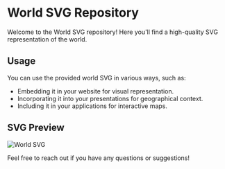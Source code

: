 # World SVG Repository

Welcome to the World SVG repository! Here you'll find a high-quality SVG representation of the world.

## Usage

You can use the provided world SVG in various ways, such as:

- Embedding it in your website for visual representation.
- Incorporating it into your presentations for geographical context.
- Including it in your applications for interactive maps.

## SVG Preview

![World SVG](world.svg)

Feel free to reach out if you have any questions or suggestions!
